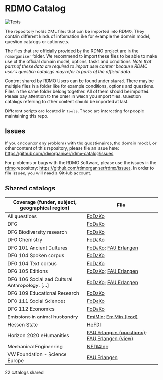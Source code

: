 # RDMO Catalog

![Tests](https://github.com/rdmorganiser/rdmo-catalog/actions/workflows/tests.yaml/badge.svg)

The repository holds XML files that can be imported into RDMO. They contain different kinds of information like for example the domain model, question catalogs or optionsets.

The files that are officially provided by the RDMO project are in the `rdmorganiser` folder. We recommend to import these files to be able to make use of the official domain model, options, tasks and conditions. *Note that parts of these data are required to import user content because RDMO user's question catalogs may refer to parts of the official data*.

Content shared by RDMO Users can be found under `shared`. There may be multiple files in a folder like for example conditions, options and questions. Files in the same folder belong together. All of them should be imported. Please pay attention to the order in which you import files. Question catalogs referring to other content should be imported at last.

Different scripts are located in `tools`. These are interesting for people maintaining this repo.

## Issues

If you encounter any problems with the questionaires, the domain model, or other content of this repository, please file an issue here: https://github.com/rdmorganiser/rdmo-catalog/issues.

For problems or bugs with the RDMO Software, please use the issues in the [rdmo](https://github.com/rdmorganiser/rdmo) repository: https://github.com/rdmorganiser/rdmo/issues. In order to file issues, you will need a GitHub account.

## Shared catalogs

| Coverage (funder, subject, geographical region) | File                                                                                                                                                                                  |
| ----------------------------------------------- | ------------------------------------------------------------------------------------------------------------------------------------------------------------------------------------- |
| All questions                                   | [FoDaKo](shared/fodako/all.xml)                                                                                                                                                       |
| DFG                                             | [FoDaKo](shared/fodako/dfg.xml)                                                                                                                                                       |
| DFG Biodiversity research                       | [FoDaKo](shared/fodako/biodiversity_dfg.xml)                                                                                                                                          |
| DFG Chemistry                                   | [FoDaKo](shared/fodako/chem_dfg.xml)                                                                                                                                                  |
| DFG 101 Ancient Cultures                        | [FoDaKo](shared/fodako/101_dfg.xml); [FAU Erlangen](shared/ub_fau_erlangen_nuernberg/dfg-alte-kulturen/dfg_alte_kulturen_fk101.xml)                                                   |
| DFG 104 Spoken corpus                           | [FoDaKo](shared/fodako/spokencorpus_dfg.xml)                                                                                                                                          |
| DFG 104 Text corpus                             | [FoDaKo](shared/fodako/textcorpus_dfg.xml)                                                                                                                                            |
| DFG 105 Editions                                | [FoDaKo](shared/fodako/edition_dfg.xml); [FAU Erlangen](shared/ub_fau_erlangen_nuernberg/dfg-editionen/dfg_editions.xml)                                                              |
| DFG 106 Social and Cultural Anthropology. [...] | [FoDaKo](shared/fodako/106_dfg.xml); [FAU Erlangen](shared/ub_fau_erlangen_nuernberg/dfg-sozkulttheo/dfg_sozkulttheo_fk106.xml)                                                       |
| DFG 109 Educational Research                    | [FoDaKo](shared/fodako/edu_dfg.xml)                                                                                                                                                   |
| DFG 111 Social Sciences                         | [FoDaKo](shared/fodako/ratswd_dfg.xml)                                                                                                                                                |
| DFG 112 Economics                               | [FoDaKo](shared/fodako/economics_dfg.xml)                                                                                                                                             |
| Emissions in animal husbandry                   | [EmiMin](shared/EmiMin/publisso_terms4life_emiminV1_questions.xml); [EmiMin (lead)](shared/EmiMin/publisso_terms4life_emimin_lead_V1_questions.xml)                                   |
| Hessen State                                    | [HeFDI](shared/HeFDI/4_hefdi_template_questions_1.4.xml)                                                                                                                              |
| Horizon 2020 eHumanities                        | [FAU Erlangen (questions)](shared/ub_fau_erlangen_nuernberg/h2020-ehum/ehum_h2020_fragebogen.xml); [FAU Erlangen (view)](shared/ub_fau_erlangen_nuernberg/h2020-ehum/views_h2020.xml) |
| Mechanical Engineering                          | [NFDI4Ing](shared/nfdi4ing/rdmo_mechanical_engineering/catalog_mb_20190124.xml)                                                                                                       |
| VW Foundation - Science Europe                  | [FAU Erlangen](shared/ub_fau_erlangen_nuernberg/ScienceEurope_VW_Stiftung/catalog_VW_SE.xml)                                                                                          |

22 catalogs shared
